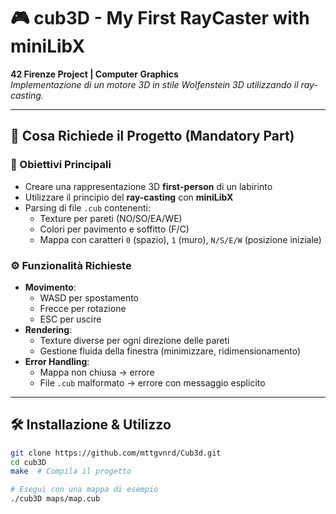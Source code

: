 # 🎮 cub3D - My First RayCaster with miniLibX  

**42 Firenze Project | Computer Graphics**  
*Implementazione di un motore 3D in stile Wolfenstein 3D utilizzando il ray-casting.*  

---

## 📜 Cosa Richiede il Progetto (Mandatory Part)  

### 🎯 Obiettivi Principali  
- Creare una rappresentazione 3D **first-person** di un labirinto  
- Utilizzare il principio del **ray-casting** con **miniLibX**  
- Parsing di file `.cub` contenenti:  
  - Texture per pareti (NO/SO/EA/WE)  
  - Colori per pavimento e soffitto (F/C)  
  - Mappa con caratteri `0` (spazio), `1` (muro), `N/S/E/W` (posizione iniziale)  

### ⚙️ Funzionalità Richieste  
- **Movimento**:  
  - WASD per spostamento  
  - Frecce per rotazione  
  - ESC per uscire  
- **Rendering**:  
  - Texture diverse per ogni direzione delle pareti  
  - Gestione fluida della finestra (minimizzare, ridimensionamento)  
- **Error Handling**:  
  - Mappa non chiusa → errore  
  - File `.cub` malformato → errore con messaggio esplicito  

---

## 🛠️ Installazione & Utilizzo  
```bash
git clone https://github.com/mttgvnrd/Cub3d.git
cd cub3D
make  # Compila il progetto

# Esegui con una mappa di esempio
./cub3D maps/map.cub
